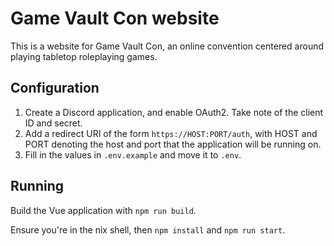 # Game Vault Con website

This is a website for Game Vault Con, an online convention centered around playing
tabletop roleplaying games.

## Configuration

1. Create a Discord application, and enable OAuth2. Take note of the client ID and secret.
2. Add a redirect URI of the form `https://HOST:PORT/auth`, with HOST and PORT denoting the host and port
   that the application will be running on.
3. Fill in the values in `.env.example` and move it to `.env`.

## Running

Build the Vue application with `npm run build`.

Ensure you're in the nix shell, then `npm install` and `npm run start`.
